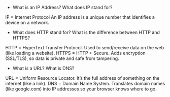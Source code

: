 - What is an IP Address? What does IP stand for?

IP = Internet Protocol
An IP address is a unique number that identifies a device on a network.

- What does HTTP stand for? What is the difference between HTTP and HTTPS?

HTTP = HyperText Transfer Protocol. Used to send/receive data on the web (like loading a website).
HTTPS = HTTP + Secure. Adds encryption (SSL/TLS), so data is private and safe from tampering.

- What is a URL? What is DNS?

URL = Uniform Resource Locator. It’s the full address of something on the internet (like a link).
DNS = Domain Name System. Translates domain names (like google.com) into IP addresses so your browser knows where to go.